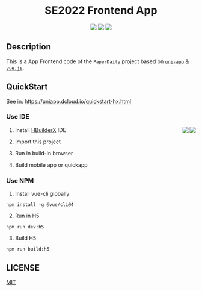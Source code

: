 <h1 align="center">SE2022 Frontend App</h1>

<div align="center">

[![](https://img.shields.io/badge/frontend-Vue.js-7B8ED0)](https://vuejs.org/) [![](https://img.shields.io/badge/framework-uniapp-4E9645)](https://uniapp.dcloud.net.cn/) [![](https://img.shields.io/badge/license-MIT-9cf)](./LICENSE)
</div>

## Description

This is a App Frontend code of the `PaperDaily` project based on [`uni-app`](https://uniapp.dcloud.io/) & [`vue.js`](https://vuejs.org/).

## QuickStart

See in: https://uniapp.dcloud.io/quickstart-hx.html

### Use IDE

<img src="https://gitlab.com/imingx/picgo/raw/main/2022/202205050201933.png" align="right">
<img src="https://gitlab.com/imingx/picgo/raw/main/2022/202205050135682.png" align="right">

1. Install [HBuilderX](https://www.dcloud.io/hbuilderx.html) IDE

2. Import this project

3. Run in build-in browser

4. Build mobile app or quickapp

### Use NPM

1. Install vue-cli globally

```
npm install -g @vue/cli@4
```

2. Run in H5

```
npm run dev:h5
```

3. Build H5

```
npm run build:h5
```

## LICENSE

[MIT](./LICENSE)
